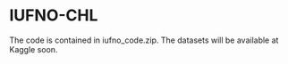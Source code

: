 # IUFNO-CHL
The code is contained in iufno_code.zip.
The datasets will be available at Kaggle soon. 
